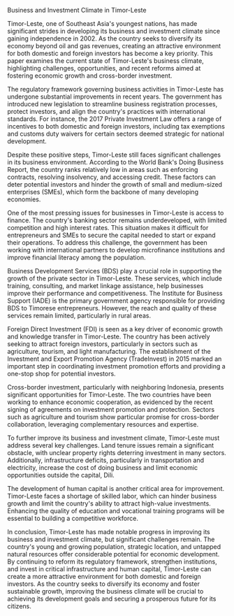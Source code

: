 Business and Investment Climate in Timor-Leste

Timor-Leste, one of Southeast Asia's youngest nations, has made significant strides in developing its business and investment climate since gaining independence in 2002. As the country seeks to diversify its economy beyond oil and gas revenues, creating an attractive environment for both domestic and foreign investors has become a key priority. This paper examines the current state of Timor-Leste's business climate, highlighting challenges, opportunities, and recent reforms aimed at fostering economic growth and cross-border investment.

The regulatory framework governing business activities in Timor-Leste has undergone substantial improvements in recent years. The government has introduced new legislation to streamline business registration processes, protect investors, and align the country's practices with international standards. For instance, the 2017 Private Investment Law offers a range of incentives to both domestic and foreign investors, including tax exemptions and customs duty waivers for certain sectors deemed strategic for national development.

Despite these positive steps, Timor-Leste still faces significant challenges in its business environment. According to the World Bank's Doing Business Report, the country ranks relatively low in areas such as enforcing contracts, resolving insolvency, and accessing credit. These factors can deter potential investors and hinder the growth of small and medium-sized enterprises (SMEs), which form the backbone of many developing economies.

One of the most pressing issues for businesses in Timor-Leste is access to finance. The country's banking sector remains underdeveloped, with limited competition and high interest rates. This situation makes it difficult for entrepreneurs and SMEs to secure the capital needed to start or expand their operations. To address this challenge, the government has been working with international partners to develop microfinance institutions and improve financial literacy among the population.

Business Development Services (BDS) play a crucial role in supporting the growth of the private sector in Timor-Leste. These services, which include training, consulting, and market linkage assistance, help businesses improve their performance and competitiveness. The Institute for Business Support (IADE) is the primary government agency responsible for providing BDS to Timorese entrepreneurs. However, the reach and quality of these services remain limited, particularly in rural areas.

Foreign Direct Investment (FDI) is seen as a key driver of economic growth and knowledge transfer in Timor-Leste. The country has been actively seeking to attract foreign investors, particularly in sectors such as agriculture, tourism, and light manufacturing. The establishment of the Investment and Export Promotion Agency (TradeInvest) in 2015 marked an important step in coordinating investment promotion efforts and providing a one-stop shop for potential investors.

Cross-border investment, particularly with neighboring Indonesia, presents significant opportunities for Timor-Leste. The two countries have been working to enhance economic cooperation, as evidenced by the recent signing of agreements on investment promotion and protection. Sectors such as agriculture and tourism show particular promise for cross-border collaboration, leveraging complementary resources and expertise.

To further improve its business and investment climate, Timor-Leste must address several key challenges. Land tenure issues remain a significant obstacle, with unclear property rights deterring investment in many sectors. Additionally, infrastructure deficits, particularly in transportation and electricity, increase the cost of doing business and limit economic opportunities outside the capital, Dili.

The development of human capital is another critical area for improvement. Timor-Leste faces a shortage of skilled labor, which can hinder business growth and limit the country's ability to attract high-value investments. Enhancing the quality of education and vocational training programs will be essential to building a competitive workforce.

In conclusion, Timor-Leste has made notable progress in improving its business and investment climate, but significant challenges remain. The country's young and growing population, strategic location, and untapped natural resources offer considerable potential for economic development. By continuing to reform its regulatory framework, strengthen institutions, and invest in critical infrastructure and human capital, Timor-Leste can create a more attractive environment for both domestic and foreign investors. As the country seeks to diversify its economy and foster sustainable growth, improving the business climate will be crucial to achieving its development goals and securing a prosperous future for its citizens.